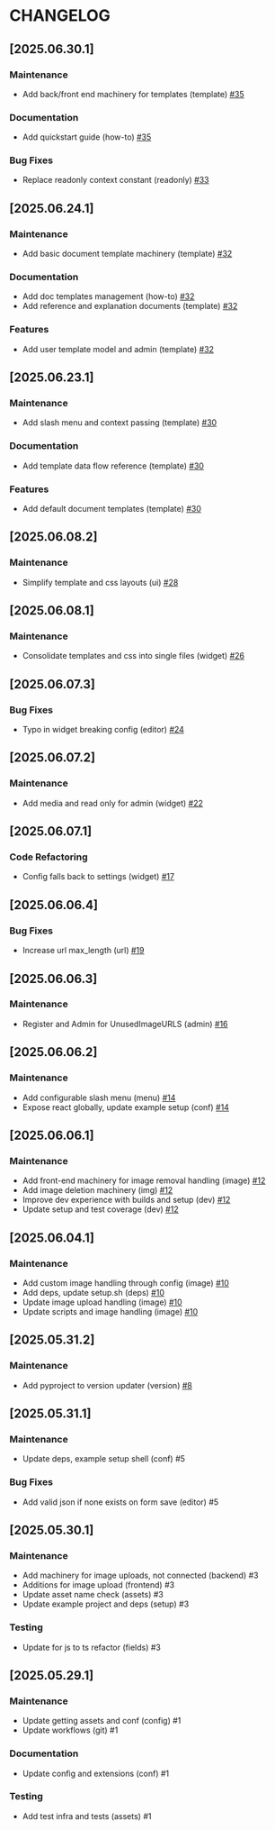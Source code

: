 # CHANGELOG

<!--next-version-placeholder-->

## [2025.06.30.1]

### Maintenance
- Add back/front end machinery for templates (template) [#35](https://github.com/Dunwright-dev/django-blocknote/pull/35)

### Documentation
- Add quickstart guide (how-to) [#35](https://github.com/Dunwright-dev/django-blocknote/pull/35)

### Bug Fixes
- Replace readonly context constant (readonly) [#33](https://github.com/Dunwright-dev/django-blocknote/pull/33)


## [2025.06.24.1]

### Maintenance
- Add basic document template machinery (template) [#32](https://github.com/Dunwright-dev/django-blocknote/pull/32)

### Documentation
- Add doc templates management (how-to) [#32](https://github.com/Dunwright-dev/django-blocknote/pull/32)
- Add reference and explanation documents (template) [#32](https://github.com/Dunwright-dev/django-blocknote/pull/32)

### Features
- Add user template model and admin (template) [#32](https://github.com/Dunwright-dev/django-blocknote/pull/32)


## [2025.06.23.1]

### Maintenance
- Add slash menu and context passing (template) [#30](https://github.com/Dunwright-dev/django-blocknote/pull/30)

### Documentation
- Add template data flow reference (template) [#30](https://github.com/Dunwright-dev/django-blocknote/pull/30)

### Features
- Add default document templates (template) [#30](https://github.com/Dunwright-dev/django-blocknote/pull/30)


## [2025.06.08.2]

### Maintenance
- Simplify template and css layouts (ui) [#28](https://github.com/Dunwright-dev/django-blocknote/pull/28)


## [2025.06.08.1]

### Maintenance
- Consolidate templates and css into single files (widget) [#26](https://github.com/Dunwright-dev/django-blocknote/pull/26)


## [2025.06.07.3]

### Bug Fixes
- Typo in widget breaking config (editor) [#24](https://github.com/Dunwright-dev/django-blocknote/pull/24)


## [2025.06.07.2]

### Maintenance
- Add media and read only for admin (widget) [#22](https://github.com/Dunwright-dev/django-blocknote/pull/22)


## [2025.06.07.1]

### Code Refactoring
- Config falls back to settings (widget) [#17](https://github.com/Dunwright-dev/django-blocknote/pull/17)


## [2025.06.06.4]

### Bug Fixes
- Increase url max_length (url) [#19](https://github.com/Dunwright-dev/django-blocknote/pull/19)


## [2025.06.06.3]

### Maintenance
- Register and Admin for UnusedImageURLS (admin) [#16](https://github.com/Dunwright-dev/django-blocknote/pull/16)


## [2025.06.06.2]

### Maintenance
- Add configurable slash menu (menu) [#14](https://github.com/Dunwright-dev/django-blocknote/pull/14)
- Expose react globally, update example setup (conf) [#14](https://github.com/Dunwright-dev/django-blocknote/pull/14)


## [2025.06.06.1]

### Maintenance
- Add front-end machinery for image removal handling (image) [#12](https://github.com/Dunwright-dev/django-blocknote/pull/12)
- Add image deletion machinery (img) [#12](https://github.com/Dunwright-dev/django-blocknote/pull/12)
- Improve dev experience with builds and setup (dev) [#12](https://github.com/Dunwright-dev/django-blocknote/pull/12)
- Update setup and test coverage (dev) [#12](https://github.com/Dunwright-dev/django-blocknote/pull/12)


## [2025.06.04.1]

### Maintenance
- Add custom image handling through config (image) [#10](https://github.com/Dunwright-dev/django-blocknote/pull/10)
- Add deps, update setup.sh (deps) [#10](https://github.com/Dunwright-dev/django-blocknote/pull/10)
- Update image upload handling (image) [#10](https://github.com/Dunwright-dev/django-blocknote/pull/10)
- Update scripts and image handling (image) [#10](https://github.com/Dunwright-dev/django-blocknote/pull/10)


## [2025.05.31.2]

### Maintenance
- Add pyproject to version updater (version) [#8](https://github.com/Dunwright-dev/django-blocknote/pull/8)


## [2025.05.31.1]

### Maintenance
- Update deps, example setup shell (conf) #5

### Bug Fixes
- Add valid json if none exists on form save (editor) #5


## [2025.05.30.1]

### Maintenance
- Add machinery for image uploads, not connected (backend) #3
- Additions for image upload (frontend) #3
- Update asset name check (assets) #3
- Update example project and deps (setup) #3

### Testing
- Update for js to ts refactor (fields) #3


## [2025.05.29.1]

### Maintenance
- Update getting assets and conf (config) #1
- Update workflows (git) #1

### Documentation
- Update config and extensions (conf) #1

### Testing
- Add test infra and tests (assets) #1


